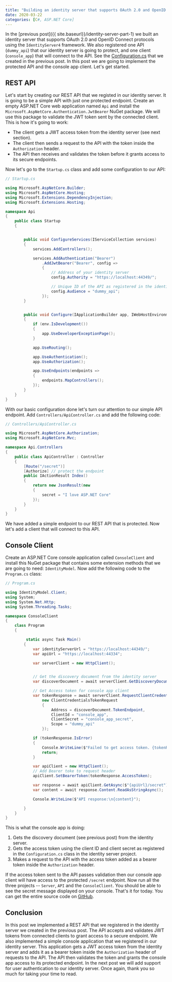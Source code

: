 ```yaml
---
title: "Building an identity server that supports OAuth 2.0 and OpenID Connect with ASP.NET Core and IdentityServer4 - Part 2"
date: 2020-03-22
categories: [C#, ASP.NET Core]
---
```


In the [previous post]({{ site.baseurl}}/identity-server-part-1) we built an identity server that supports OAuth 2.0 and OpenID Connect protocols using the `IdentityServer4` framework. We also registered one API (`dummy_api`) that our identity server is going to protect, and one client (`console_app`) that will connect to the API. See the [Configuration.cs](https://github.com/vince-nyanga/IdentityServerTutorial/blob/master/Server/Configuration.cs) that we created in the previous post. In this post we are going to implement the protected API and the console app client. Let's get started.

## REST API

Let's start by creating our REST API that we registed in our identity server. It is going to be a simple API with just one protected endpoint. Create an empty ASP.NET Core web application named `Api` and install the `Microsoft.AspNetCore.Authentication.JwtBearer` NuGet package. We will use this package to validate the JWT token sent by the connected client. This is how it's going to work:

- The client gets a JWT access token from the identity server (see next section).
- The client then sends a request to the API with the token inside the `Authorization` header.
- The API then receives and validates the token before it grants access to its secure endpoints.

Now let's go to the `Startup.cs` class and add some configuration to our API:

```csharp
// Startup.cs

using Microsoft.AspNetCore.Builder;
using Microsoft.AspNetCore.Hosting;
using Microsoft.Extensions.DependencyInjection;
using Microsoft.Extensions.Hosting;

namespace Api
{
    public class Startup
    {


        public void ConfigureServices(IServiceCollection services)
        {
            services.AddControllers();

            services.AddAuthentication("Bearer")
                .AddJwtBearer("Bearer", config =>
                {
                    // Address of your identity server
                    config.Authority = "https://localhost:44349/";

                    // Unique ID of the API as registered in the identity server
                    config.Audience = "dummy_api";
                });
        }


        public void Configure(IApplicationBuilder app, IWebHostEnvironment env)
        {
            if (env.IsDevelopment())
            {
                app.UseDeveloperExceptionPage();
            }

            app.UseRouting();

            app.UseAuthentication();
            app.UseAuthorization();

            app.UseEndpoints(endpoints =>
            {
                endpoints.MapControllers();
            });
        }
    }
}

```

With our basic configuration done let's turn our attention to our simple API endpoint. Add `Controllers/ApiController.cs` and add the following code:

```csharp
// Controllers/ApiController.cs

using Microsoft.AspNetCore.Authorization;
using Microsoft.AspNetCore.Mvc;

namespace Api.Controllers
{
    public class ApiController : Controller
    {
        [Route("/secret")]
        [Authorize] // protect the endpoint
        public IActionResult Index()
        {
            return new JsonResult(new
            {
                secret = "I love ASP.NET Core"
            });
        }
    }
}

```

We have added a simple endpoint to our REST API that is protected. Now let's add a client that will connect to this API.

## Console Client

Create an ASP.NET Core console application called `ConsoleClient` and install this NuGet package that contains some extension methods that we are going to need: `IdentityModel`. Now add the following code to the `Program.cs` class:

```csharp
// Program.cs

using IdentityModel.Client;
using System;
using System.Net.Http;
using System.Threading.Tasks;

namespace ConsoleClient
{
    class Program
    {

         static async Task Main()
        {
            var identityServerUrl = "https://localhost:44349/";
            var apiUrl = "https://localhost:44334";

            var serverClient = new HttpClient();


            // Get the discovery document from the identity server
            var discoverDocument = await serverClient.GetDiscoveryDocumentAsync(identityServerUrl);

            // Get Access token for console app client
            var tokenResponse = await serverClient.RequestClientCredentialsTokenAsync(
                new ClientCredentialsTokenRequest
                {
                    Address = discoverDocument.TokenEndpoint,
                    ClientId = "console_app",
                    ClientSecret = "console_app_secret",
                    Scope = "dummy_api"
                });

            if (tokenResponse.IsError)
            {
                Console.WriteLine($"Failed to get access token. {tokenResponse.Error}");
                return;
            }

            var apiClient = new HttpClient();
            // Add Bearer toke to request header
            apiClient.SetBearerToken(tokenResponse.AccessToken);

            var response = await apiClient.GetAsync($"{apiUrl}/secret");
            var content = await response.Content.ReadAsStringAsync();

            Console.WriteLine($"API response:\n{content}");

        }
    }
}

```

This is what the console app is doing:

1. Gets the discovery document (see previous post) from the identity server.
2. Gets the access token using the client ID and client secret as registered in the `Configuration.cs` class in the identity server project.
3. Makes a request to the API with the access token added as a bearer token inside the `Authorization` header.

If the access token sent to the API passes validation then our console app client will have access to the protected `/secret` endpoint. Now run all the three projects -- `Server`, `API` and the `ConsoleClient`. You should be able to see the secret message displayed on your console. That's it for today. You can get the entire source code on [GitHub](https://github.com/vince-nyanga/IdentityServerTutorial).

## Conclusion

In this post we implemented a REST API that we registered in the identity server we created in the previous post. The API accepts and validates JWT tokens from connected clients to grant access to a secure endpoint. We also implemented a simple console application that we registered in our identity server. This application gets a JWT access token from the identity server and adds it as a bearer token inside the `Authorization` header of requests to the API. The API then validates the token and grants the console app access to its protected endpoint. In the next post we will add support for user authentication to our identity server. Once again, thank you so much for taking your time to read.
